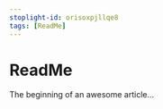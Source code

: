 ```yaml
---
stoplight-id: orisoxpjllqe8
tags: [ReadMe]
---
```


# ReadMe

The beginning of an awesome article...
